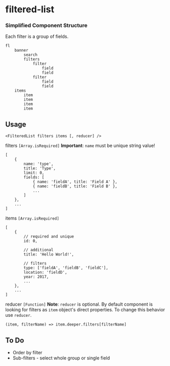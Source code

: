 # filtered-list

### Simplified Component Structure
Each filter is a group of fields.

```
fl
    banner
        search
        filters
            filter
                field
                field
            filter
                field
                field
    items
        item
        item
        item
        item

```

## Usage

```
<FilteredList filters items [, reducer] />
```

filters `[Array.isRequired]` **Important**: `name` must be unique string value!

```
[
    {
        name: 'type',
        title: 'Type',
        limit: 0,
        fields: [
            { name: 'fieldA', title: 'Field A' },
            { name: 'fieldB', title: 'Field B' },
            ...
        ]
    },
    ...
]
```

items `[Array.isRequired]`

```
[
    {
        // required and unique
        id: 0,

        // additional
        title: 'Hello World!',

        // filters
        type: ['fieldA', 'fieldB', 'fieldC'],
        location: 'fieldD',
        year: 2017,
        ...
    },
    ...
]
```

reducer `[Function]` **Note**: `reducer` is optional. By default component is looking for filters as `item` object's direct properties. To change this behavior use `reducer`.

```
(item, filterName) => item.deeper.filters[filterName]
```

## To Do

- Order by filter
- Sub-filters - select whole group or single field
